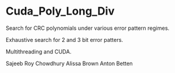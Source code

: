 # Cuda_Poly_Long_Div

Search for CRC polynomials under various error pattern regimes.

Exhaustive search for 2 and 3 bit error patters.

Multithreading and CUDA.

Sajeeb Roy Chowdhury
Alissa Brown
Anton Betten
